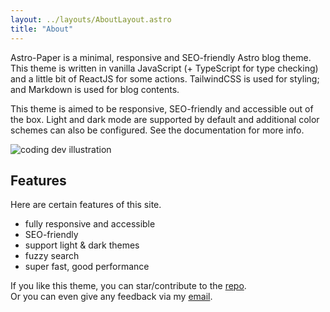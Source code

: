 ```yaml
---
layout: ../layouts/AboutLayout.astro
title: "About"
---
```


Astro-Paper is a minimal, responsive and SEO-friendly Astro blog theme. This theme is written in vanilla JavaScript (+ TypeScript for type checking) and a little bit of ReactJS for some actions. TailwindCSS is used for styling; and Markdown is used for blog contents.

This theme is aimed to be responsive, SEO-friendly and accessible out of
the box. Light and dark mode are supported by default and additional
color schemes can also be configured. See the documentation for more
info.

<div>
  <img src="/assets/dev.svg" class="sm:w-1/2 mx-auto" alt="coding dev illustration">
</div>

## Features

Here are certain features of this site.

- fully responsive and accessible
- SEO-friendly
- support light & dark themes
- fuzzy search
- super fast, good performance

If you like this theme, you can star/contribute to the [repo](https://highlightjs.org/).  
Or you can even give any feedback via my [email](mailto:contact@satnaing.dev).
